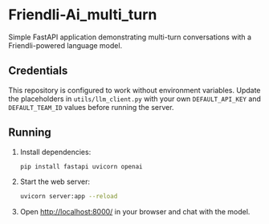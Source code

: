 # Friendli-Ai_multi_turn

Simple FastAPI application demonstrating multi-turn conversations with a
Friendli-powered language model.

## Credentials

This repository is configured to work without environment variables.  Update the
placeholders in `utils/llm_client.py` with your own `DEFAULT_API_KEY` and
`DEFAULT_TEAM_ID` values before running the server.

## Running

1. Install dependencies:

   ```bash
   pip install fastapi uvicorn openai
   ```

2. Start the web server:

   ```bash
   uvicorn server:app --reload
   ```

3. Open [http://localhost:8000/](http://localhost:8000/) in your browser and
   chat with the model.

